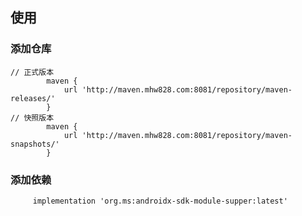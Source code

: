 ## 使用

### 添加仓库

    // 正式版本
            maven {
                url 'http://maven.mhw828.com:8081/repository/maven-releases/'
            }
    // 快照版本
            maven {
                url 'http://maven.mhw828.com:8081/repository/maven-snapshots/'
            }


### 添加依赖

         implementation 'org.ms:androidx-sdk-module-supper:latest'
